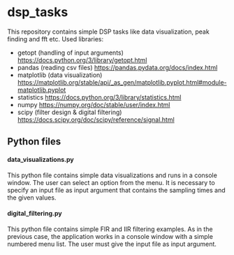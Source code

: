 # dsp_tasks
This repository contains simple DSP tasks like data visualization, peak finding and fft etc.
Used libraries:
 - getopt (handling of input arguments)
 https://docs.python.org/3/library/getopt.html
 - pandas (reading csv files)
 https://pandas.pydata.org/docs/index.html
 - matplotlib (data visualization)
 https://matplotlib.org/stable/api/_as_gen/matplotlib.pyplot.html#module-matplotlib.pyplot
 - statistics
 https://docs.python.org/3/library/statistics.html
 - numpy
 https://numpy.org/doc/stable/user/index.html
 - scipy (filter design & digital filtering)
 https://docs.scipy.org/doc/scipy/reference/signal.html
## Python files
#### data_visualizations.py
This python file contains simple data visualizations and runs in a console window. The user can select an option from the menu. It is necessary to specify an input file as input argument that contains the sampling times and the given values.
#### digital_filtering.py
This python file contains simple FIR and IIR filtering examples. As in the previous case, the application works in a console window with a simple numbered menu list. The user must give the input file as input argument.